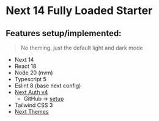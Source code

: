 # Next 14 Fully Loaded Starter 

## Features setup/implemented:

> No theming, just the default light and dark mode

- Next 14
- React 18
- Node 20 (nvm)
- Typescript 5
- Eslint 8 (base next config)
- [Next Auth v4](https://next-auth.js.org/)
  - GitHub -> [setup](https://next-auth.js.org/providers/github)
- Tailwind CSS 3
- [Next Themes](https://github.com/pacocoursey/next-themes)
